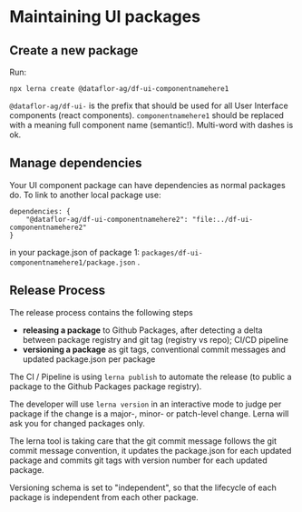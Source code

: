 # Maintaining UI packages

## Create a new package
Run:
```
npx lerna create @dataflor-ag/df-ui-componentnamehere1
```
`@dataflor-ag/df-ui-` is the prefix that should be used for  all User Interface components (react components).
`componentnamehere1` should be replaced with a meaning full component name (semantic!). Multi-word with dashes is ok.

## Manage dependencies
Your UI component package can have dependencies as normal packages do. To link to another local package use: 

```
dependencies: {
    "@dataflor-ag/df-ui-componentnamehere2": "file:../df-ui-componentnamehere2"
}
```

in your package.json of package 1: 
`packages/df-ui-componentnamehere1/package.json` .

## Release Process

The release process contains the following steps 

- **releasing a package** to Github Packages, after detecting a delta between package registry and git tag (registry vs repo); CI/CD pipeline
- **versioning a package** as git tags, conventional commit messages and updated package.json per package

The CI / Pipeline is using `lerna publish` to automate the release (to public a package to the Github Packages package registry).

The developer will use `lerna version` in an interactive mode to judge per package if the change is a major-, minor- or patch-level change. Lerna will ask you for changed packages only.

The lerna tool is taking care that the git commit message follows the git commit message convention, it updates the package.json for each updated package and commits git tags with version number for each updated package. 

Versioning schema is set to "independent", so that the lifecycle of each package is independent from each other package.

